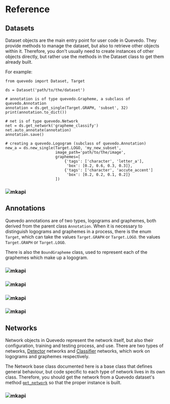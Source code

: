 # Reference

## Datasets

Dataset objects are the main entry point for user code in Quevedo. They provide
methods to manage the dataset, but also to retrieve other objects within it.
Therefore, you don't usually need to create instances of other objects directly,
but rather use the methods in the Dataset class to get them already built.

For example:

```
from quevedo import Dataset, Target

ds = Dataset('path/to/the/dataset')

# annotation is of type quevedo.Grapheme, a subclass of quevedo.Annotation
annotation = ds.get_single(Target.GRAPH, 'subset', 32)
print(annotation.to_dict())

# net is of type quevedo.Network
net = ds.get_network('grapheme_classify')
net.auto_annotate(annotation)
annotation.save()

# creating a quevedo.Logogram (subclass of quevedo.Annotation)
new_a = ds.new_single(Target.LOGO, 'my_new_subset',
                      image_path='path/to/the/image',
                      graphemes=[
                          {'tags': ['character', 'letter_a'],
                           'box': [0.2, 0.6, 0.3, 0.3]},
                          {'tags': ['character', 'accute_accent']
                           'box': [0.2, 0.2, 0.1, 0.2]}
                      ])
```

### ![mkapi](quevedo.Dataset|short)

## Annotations

Quevedo annotations are of two types, logograms and graphemes, both derived from
the parent class `Annotation`. When it is necessary to distinguish logograms and
graphemes in a process, there is the enum `Target`, which can take the values
`Target.GRAPH` or `Target.LOGO`. the values `Target.GRAPH` or `Target.LOGO`.

There is also the `BoundGrapheme` class, used to represent each of the graphemes
which make up a logogram.

### ![mkapi](quevedo.annotation.Annotation|short)
### ![mkapi](quevedo.annotation.Grapheme|short)
### ![mkapi](quevedo.annotation.Logogram|short)
### ![mkapi](quevedo.annotation.logogram.BoundGrapheme|short)

## Networks

Network objects in Quevedo represent the network itself, but also their
configuration, training and testing process, and use. There are two types of
networks, [Detector](nets.md#detector) networks and
[Classifier](nets.md#classifier) networks, which work on logograms and graphemes
respectively.

The Network base class documented here is a base class that defines general
behaviour, but code specific to each type of network lives in its own class.
Therefore, you should get the network from a Quevedo dataset's method
[`get_network`](#quevedodatasetdatasetget_network) so that the proper instance
is built.

### ![mkapi](quevedo.network.network.Network|short)
